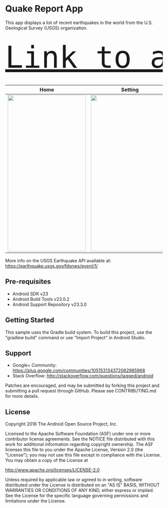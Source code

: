 Quake Report App
===================================

This app displays a list of recent earthquakes in the world
from the U.S. Geological Survey (USGS) organization.
<pre> 
<a href="https://drive.google.com/file/d/1I9CwFbr4bPJphjEf8XPckuEG7T0nCosx/view?usp=sharing" style="font-size:10vw">Link to apk</a>

</pre>
Home             |  Setting | Web view on Click|
:-------------------------:|:-------------------------:|:-------------------------:|
<img src="https://user-images.githubusercontent.com/47264892/121848761-1cb52c80-cd08-11eb-9d20-c7a97ce5f224.jpeg" width="250" height="500">|<img src="https://user-images.githubusercontent.com/47264892/121848783-263e9480-cd08-11eb-96d8-ce0ab2c8b98c.jpeg" width="250" height="500">|<img src="https://user-images.githubusercontent.com/47264892/121848772-22ab0d80-cd08-11eb-8981-b55724a33bcb.jpeg" width="250" height="500">|



More info on the USGS Earthquake API available at:
https://earthquake.usgs.gov/fdsnws/event/1/

Pre-requisites
--------------

- Android SDK v23
- Android Build Tools v23.0.2
- Android Support Repository v23.3.0

Getting Started
---------------

This sample uses the Gradle build system. To build this project, use the
"gradlew build" command or use "Import Project" in Android Studio.

Support
-------

- Google+ Community: https://plus.google.com/communities/105153134372062985968
- Stack Overflow: http://stackoverflow.com/questions/tagged/android

Patches are encouraged, and may be submitted by forking this project and
submitting a pull request through GitHub. Please see CONTRIBUTING.md for more details.

License
-------

Copyright 2016 The Android Open Source Project, Inc.

Licensed to the Apache Software Foundation (ASF) under one or more contributor
license agreements.  See the NOTICE file distributed with this work for
additional information regarding copyright ownership.  The ASF licenses this
file to you under the Apache License, Version 2.0 (the "License"); you may not
use this file except in compliance with the License.  You may obtain a copy of
the License at

http://www.apache.org/licenses/LICENSE-2.0

Unless required by applicable law or agreed to in writing, software
distributed under the License is distributed on an "AS IS" BASIS, WITHOUT
WARRANTIES OR CONDITIONS OF ANY KIND, either express or implied.  See the
License for the specific language governing permissions and limitations under
the License.
